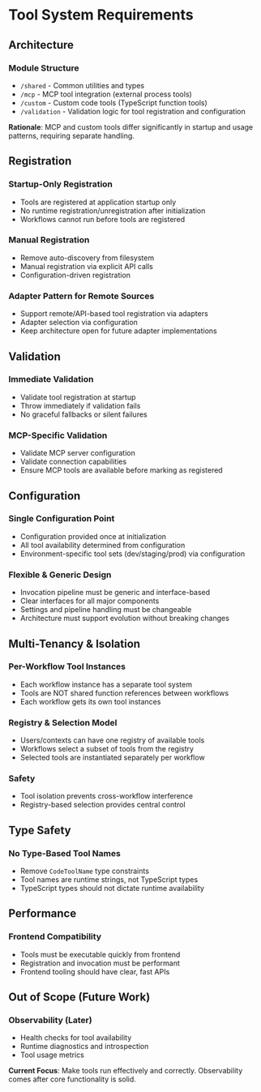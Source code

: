# Tool System Requirements

## Architecture

### Module Structure
- `/shared` - Common utilities and types
- `/mcp` - MCP tool integration (external process tools)
- `/custom` - Custom code tools (TypeScript function tools)
- `/validation` - Validation logic for tool registration and configuration

**Rationale**: MCP and custom tools differ significantly in startup and usage patterns, requiring separate handling.

## Registration

### Startup-Only Registration
- Tools are registered at application startup only
- No runtime registration/unregistration after initialization
- Workflows cannot run before tools are registered

### Manual Registration
- Remove auto-discovery from filesystem
- Manual registration via explicit API calls
- Configuration-driven registration

### Adapter Pattern for Remote Sources
- Support remote/API-based tool registration via adapters
- Adapter selection via configuration
- Keep architecture open for future adapter implementations

## Validation

### Immediate Validation
- Validate tool registration at startup
- Throw immediately if validation fails
- No graceful fallbacks or silent failures

### MCP-Specific Validation
- Validate MCP server configuration
- Validate connection capabilities
- Ensure MCP tools are available before marking as registered

## Configuration

### Single Configuration Point
- Configuration provided once at initialization
- All tool availability determined from configuration
- Environment-specific tool sets (dev/staging/prod) via configuration

### Flexible & Generic Design
- Invocation pipeline must be generic and interface-based
- Clear interfaces for all major components
- Settings and pipeline handling must be changeable
- Architecture must support evolution without breaking changes

## Multi-Tenancy & Isolation

### Per-Workflow Tool Instances
- Each workflow instance has a separate tool system
- Tools are NOT shared function references between workflows
- Each workflow gets its own tool instances

### Registry & Selection Model
- Users/contexts can have one registry of available tools
- Workflows select a subset of tools from the registry
- Selected tools are instantiated separately per workflow

### Safety
- Tool isolation prevents cross-workflow interference
- Registry-based selection provides central control

## Type Safety

### No Type-Based Tool Names
- Remove `CodeToolName` type constraints
- Tool names are runtime strings, not TypeScript types
- TypeScript types should not dictate runtime availability

## Performance

### Frontend Compatibility
- Tools must be executable quickly from frontend
- Registration and invocation must be performant
- Frontend tooling should have clear, fast APIs

## Out of Scope (Future Work)

### Observability (Later)
- Health checks for tool availability
- Runtime diagnostics and introspection
- Tool usage metrics

**Current Focus**: Make tools run effectively and correctly. Observability comes after core functionality is solid.
